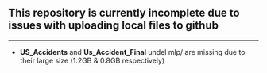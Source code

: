 ## This repository is currently incomplete due to issues with uploading local files to github
---
* **US_Accidents** and **Us_Accident_Final** undel mlp/ are missing due to their large size (1.2GB & 0.8GB respectively) 

